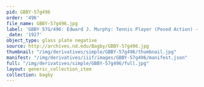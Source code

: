 ```yaml
---
pid: GBBY-57g496
order: '496'
file_name: GBBY-57g496.jpg
label: 'GBBY 57G/496: Edward J. Murphy: Tennis Player (Posed Action) - 1927'
_date: '1927'
object_type: glass plate negative
source: http://archives.nd.edu/Bagby/GBBY-57g496.jpg
thumbnail: "/img/derivatives/simple/GBBY-57g496/thumbnail.jpg"
manifest: "/img/derivatives/iiif/images/GBBY-57g496/manifest.json"
full: "/img/derivatives/simple/GBBY-57g496/full.jpg"
layout: generic_collection_item
collection: bagby
---
```

